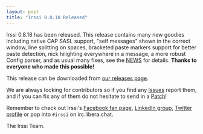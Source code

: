 ```yaml
---
layout: post
title: "Irssi 0.8.18 Released"
---
```

Irssi 0.8.18 has been released. This release contains many new goodies
including native CAP SASL support, "self messages" shown in the
correct window, line splitting on spaces, bracketed paste markers
support for better paste detection, nick hilighting everywhere in a
message, a more robust Config parser, and as usual many fixes, see the
[NEWS](/NEWS/#news-v0-8-18) for
details. **Thanks to everyone who made this possible!**


This release can be downloaded from [our releases
page](/NEWS/#news-v0-8-18).

We are always looking for contributors so if you find any
[Issues](https://github.com/irssi/irssi/issues) report them, and if
you can fix any of them do not hesitate to send in a
[Patch](https://github.com/irssi/irssi/pulls)!

Remember to check out Irssi's [Facebook fan
page](https://facebook.com/irssi), [LinkedIn
group](https://www.linkedin.com/groups?gid=147751), [Twitter
profile](https://twitter.com/IrssiProject) or pop into `#irssi` on
irc.libera.chat.

The Irssi Team.

